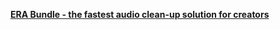[**ERA Bundle - the fastest audio clean-up solution for creators**](https://accusonus.com/products/audio-repair/era-bundle-standard#voice-leveler-anchor)